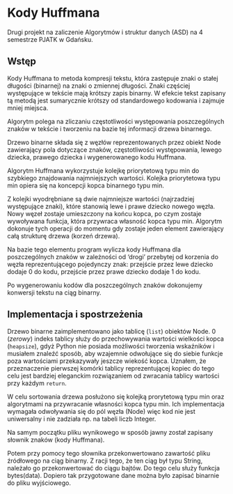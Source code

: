 # Kody Huffmana

Drugi projekt na zaliczenie Algorytmów i struktur danych (ASD) na 4 semestrze PJATK w Gdańsku. 

## Wstęp

Kody Huffmana to metoda kompresji tekstu, która zastępuje znaki o stałej długości (binarnej) na znaki o zmiennej długości. Znaki częściej występujące w tekście mają krótszy zapis binarny. W efekcie tekst zapisany tą metodą jest sumarycznie krótszy od standardowego kodowania i zajmuje mniej miejsca.

Algorytm polega na zliczaniu częstotliwości występowania poszczególnych znaków w tekście i tworzeniu na bazie tej informacji drzewa binarnego. 

Drzewo binarne składa się z węzłów reprezentowanych przez obiekt Node zawierający pola dotyczące znaków, częstotliwości występowania, lewego dziecka, prawego dziecka i wygenerowanego kodu Huffmana. 

Algorytm Huffmana wykorzystuje kolejkę priorytetową typu min do szybkiego znajdowania najmniejszych wartości. Kolejka priorytetowa typu min opiera się na koncepcji kopca binarnego typu min. 

Z kolejki wyodrębniane są dwie najmniejsze wartości (najrzadziej występujące znaki), które stanowią lewe i prawe dziecko nowego węzła. Nowy węzeł zostaje umieszczony na końcu kopca, po czym zostaje wywoływana funkcja, która przywraca własność kopca typu min. Algorytm dokonuje tych operacji do momentu gdy zostaje jeden element zawierający całą strukturę drzewa (korzeń drzewa). 

Na bazie tego elementu program wylicza kody Huffmana dla poszczególnych znaków w zależności od ‘drogi’ przebytej od korzenia do węzła reprezentującego pojedynczy znak: przejście przez lewe dziecko dodaje 0 do kodu, przejście przez prawe dziecko dodaje 1 do kodu. 

Po wygenerowaniu kodów dla poszczególnych znaków dokonujemy konwersji tekstu na ciąg binarny.

## Implementacja i spostrzeżenia

Drzewo binarne zaimplementowano jako tablicę (`list`) obiektów Node. 0 (*zerowy*) indeks tablicy służy do przechowywania wartości wielkości kopca (`heapsize`), gdyż Python nie posiada możliwości tworzenia wskaźników i musiałem znaleźć sposób, aby wzajemnie odwołujące się do siebie funkcje poza wartościami przekazywały jeszcze wiekość kopca. Uznałem, że przeznaczenie pierwszej komórki tablicy reprezentującej kopiec do tego celu jest bardziej eleganckim rozwiązaniem od zwracania tablicy wartości przy każdym `return`. 

W celu sortowania drzewa posłużono się kolejką prorytetową typu min oraz algorytmami na przywracanie własności kopca typu min. Ich implementacja wymagała odwoływania się do pól węzła (Node) więc kod nie jest uniwersalny i nie zadziała np. na tabeli liczb Integer. 

Na samym początku pliku wynikowego w sposób jawny został zapisany słownik znaków (kody Huffmana).

Potem przy pomocy tego słownika przekonwertowano zawartość pliku źródłowego na ciąg binarny. Z racji tego, że ten ciąg był typu String, należało go przekonwertować do ciągu bajtów. Do tego celu służy funkcja bytes(data). Dopiero tak przygotowane dane można było zapisać binarnie do pliku wyjściowego.